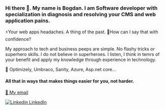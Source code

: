 ### Hi there 👋. My name is Bogdan. I am Software developer with specialization in diagnosis and resolving your CMS and web application pains.  

⚡Your web apps headaches. A thing of the past. 
🤔How can I say that with confidence?

My approach to tech and business peeps are simple. No flashy tricks or superhero skills. I do not believe in superheroes. 
I listen, I think in temrs of your benefit and apply my knowledge through experience in technology. 

💬 Optimizely, Umbraco, Sanity, Azure, Asp.net core... 

#### All that in ways that makes things easier for you, not harder.

[:email: My email](mailto:bogdan.stojanovic@gmail.com)  

[![Linkedin](https://i.stack.imgur.com/gVE0j.png) LinkedIn](https://www.linkedin.com/in/bogdanstojanovic/)

<!--
**bogdanstojanovic/bogdanstojanovic** is a ✨ _special_ ✨ repository because its `README.md` (this file) appears on your GitHub profile.

Here are some ideas to get you started:

- 🔭 I’m currently working on ...
- 🌱 I’m currently learning ...
- 👯 I’m looking to collaborate on ...
- 🤔 I’m looking for help with ...
- 💬 Ask me about ...
- 📫 How to reach me: ...
- 😄 Pronouns: ...
- ⚡ Fun fact: ...
-->

